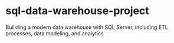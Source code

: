 # sql-data-warehouse-project
Builiding a modern data warehouse with SQL Server, including ETL processes, data modeling, and analytics
